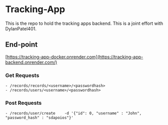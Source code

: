 # Tracking-App
This is the repo to hold the tracking apps backend. This is a joint effort with DylanPatel401.


## End-point

[https://tracking-app-docker.onrender.com](https://tracking-app-backend.onrender.com/)

### Get Requests

```
- /records/records/<username>/<passwordhash>
- /records/users/<username>/<passwordhash>
```

### Post Requests

```
- /records/user/create    -d '{"id": 0, "username" : "John", "password_hash" : "sdapoios"}'
```
